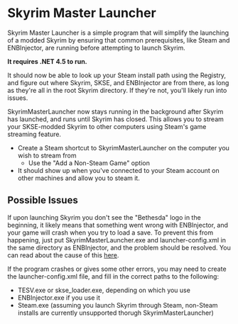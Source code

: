 Skyrim Master Launcher
======================

Skyrim Master Launcher is a simple program that will simplify the launching of a modded Skyrim by ensuring that common prerequisites, like Steam and ENBInjector, are running before attempting to launch Skyrim.

**It requires .NET 4.5 to run.**

It should now be able to look up your Steam install path using the Registry, and figure out where Skyrim, SKSE, and ENBInjector are from there, as long as they're all in the root Skyrim directory.  If they're not, you'll likely run into issues.

SkyrimMasterLauncher now stays running in the background after Skyrim has launched, and runs until Skyrim has closed.  This allows you to stream your SKSE-modded Skyrim to other computers using Steam's game streaming feature.
- Create a Steam shortcut to SkyrimMasterLauncher on the computer you wish to stream from
  - Use the "Add a Non-Steam Game" option
- It should show up when you've connected to your Steam account on other machines and allow you to steam it.

Possible Issues
---------------

If upon launching Skyrim you don't see the "Bethesda" logo in the
beginning, it likely means that something went wrong with
ENBInjector, and your game will crash when you try to load a save.
To prevent this from happening, just put SkyrimMasterLauncher.exe
and launcher-config.xml in the same directory as ENBInjector, and
the problem should be resolved.  You can read about the cause of
this [here](https://github.com/bsinky/SkyrimMasterLauncher/wiki/ENBInjector-Issues).

If the program crashes or gives some other errors, you may need to create the launcher-config.xml file, and fill in the correct paths to the following:
- TESV.exe or skse_loader.exe, depending on which you use
- ENBInjector.exe if you use it
- Steam.exe (assuming you launch Skyrim through Steam, non-Steam installs are currently unsupported thorugh SkyrimMasterLauncher)
